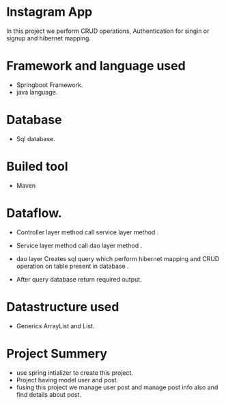 # Instagram App
In this project we perform CRUD operations, Authentication for singin or signup and hibernet mapping.

# Framework and language used
* Springboot Framework.
* java language.
# Database
* Sql database.
# Builed tool
* Maven
# Dataflow.
* Controller layer method call service layer method .

* Service layer method call dao layer method .

* dao layer Creates sql query which perform hibernet mapping and CRUD operation on table present in database .

* After query database return required output.

# Datastructure used
* Generics ArrayList and List.
# Project Summery
* use spring intializer to create this project.
* Project having model user and post.
* fusing this project we manage user post and manage post info also and find details about post.
 
